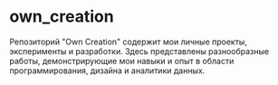 # own_creation
Репозиторий "Own Creation" содержит мои личные проекты, эксперименты и разработки. Здесь представлены разнообразные работы, демонстрирующие мои навыки и опыт в области программирования, дизайна и аналитики данных.
